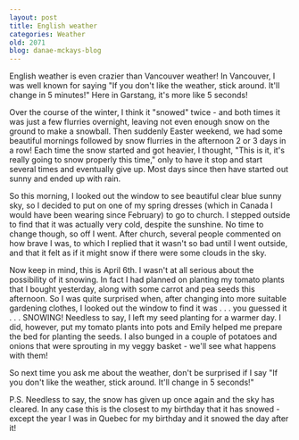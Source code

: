 ```yaml
---
layout: post
title: English weather
categories: Weather
old: 2071
blog: danae-mckays-blog
---
```

<p>English weather is even crazier than Vancouver weather! In Vancouver, I was well known for saying "If you don't like the weather, stick around. It'll change in 5 minutes!" Here in Garstang, it's more like 5 seconds!</p>

<p>Over the course of the winter, I think it "snowed" twice - and both times it was just a few flurries overnight, leaving not even enough snow on the ground to make a snowball. Then suddenly Easter weekend, we had some beautiful mornings followed by snow flurries in the afternoon 2 or 3 days in a row! Each time the snow started and got heavier, I thought, "This is it, it's really going to snow properly this time," only to have it stop and start several times and eventually give up. Most days since then have started out sunny and ended up with rain.</p>

<p>So this morning, I looked out the window to see beautiful clear blue sunny sky, so I decided to put on one of my spring dresses (which in Canada I would have been wearing since February) to go to church. I stepped outside to find that it was actually very cold, despite the sunshine. No time to change though, so off I went. After church, several people commented on how brave I was, to which I replied that it wasn't so bad until I went outside, and that it felt as if it might snow if there were some clouds in the sky.</p>

<p>Now keep in mind, this is April 6th. I wasn't at all serious about the possibility of it snowing. In fact I had planned on planting my tomato plants that I bought yesterday, along with some carrot and pea seeds this afternoon. So I was quite surprised when, after changing into more suitable gardening clothes, I looked out the window to find it was . . . you guessed it . . . SNOWING! Needless to say, I left my seed planting for a warmer day. I did, however, put my tomato plants into pots and Emily helped me prepare the bed for planting the seeds. I also bunged in a couple of potatoes and onions that were sprouting in my veggy basket - we'll see what happens with them!</p>

<p>So next time you ask me about the weather, don't be surprised if I say  "If you don't like the weather, stick around. It'll change in 5 seconds!"</p>

<p>P.S. Needless to say, the snow has given up once again and the sky has cleared. In any case this is the closest to my birthday that it has snowed - except the year I was in Quebec for my birthday and it snowed the day after it!